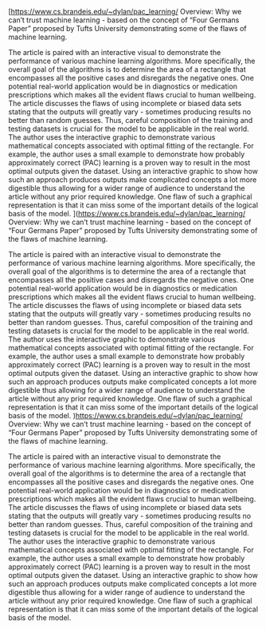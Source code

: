 [https://www.cs.brandeis.edu/~dylan/pac_learning/
Overview: Why we can’t trust machine learning - based on the concept of “Four Germans Paper” proposed by Tufts University demonstrating some of the flaws of machine learning. 

The article is paired with an interactive visual to demonstrate the performance of various machine learning algorithms. More specifically, the overall goal of the algorithms is to determine the area of a rectangle that encompasses all the positive cases and disregards the negative ones. One potential real-world application would be in diagnostics or medication prescriptions which makes all the evident flaws crucial to human wellbeing. 
	The article discusses the flaws of using incomplete or biased data sets stating that the outputs will greatly vary - sometimes producing results no better than random guesses. Thus, careful composition of the training and testing datasets is crucial for the model to be applicable in the real world. 
	The author uses the interactive graphic to demonstrate various mathematical concepts associated with optimal fitting of the rectangle. For example, the author uses a small example to demonstrate how probably approximately correct (PAC) learning  is a proven way to result in the most optimal outputs given the dataset. Using an interactive graphic to show how such an approach produces outputs make complicated concepts a lot more digestible thus allowing for a wider range of audience to understand the article without any prior required knowledge. One flaw of such a graphical representation is that it can miss some of the important details of the logical basis of the model. 
](https://www.cs.brandeis.edu/~dylan/pac_learning/
Overview: Why we can’t trust machine learning - based on the concept of “Four Germans Paper” proposed by Tufts University demonstrating some of the flaws of machine learning. 

The article is paired with an interactive visual to demonstrate the performance of various machine learning algorithms. More specifically, the overall goal of the algorithms is to determine the area of a rectangle that encompasses all the positive cases and disregards the negative ones. One potential real-world application would be in diagnostics or medication prescriptions which makes all the evident flaws crucial to human wellbeing. 
	The article discusses the flaws of using incomplete or biased data sets stating that the outputs will greatly vary - sometimes producing results no better than random guesses. Thus, careful composition of the training and testing datasets is crucial for the model to be applicable in the real world. 
	The author uses the interactive graphic to demonstrate various mathematical concepts associated with optimal fitting of the rectangle. For example, the author uses a small example to demonstrate how probably approximately correct (PAC) learning  is a proven way to result in the most optimal outputs given the dataset. Using an interactive graphic to show how such an approach produces outputs make complicated concepts a lot more digestible thus allowing for a wider range of audience to understand the article without any prior required knowledge. One flaw of such a graphical representation is that it can miss some of the important details of the logical basis of the model. 
)https://www.cs.brandeis.edu/~dylan/pac_learning/
Overview: Why we can’t trust machine learning - based on the concept of “Four Germans Paper” proposed by Tufts University demonstrating some of the flaws of machine learning. 

The article is paired with an interactive visual to demonstrate the performance of various machine learning algorithms. More specifically, the overall goal of the algorithms is to determine the area of a rectangle that encompasses all the positive cases and disregards the negative ones. One potential real-world application would be in diagnostics or medication prescriptions which makes all the evident flaws crucial to human wellbeing. 
	The article discusses the flaws of using incomplete or biased data sets stating that the outputs will greatly vary - sometimes producing results no better than random guesses. Thus, careful composition of the training and testing datasets is crucial for the model to be applicable in the real world. 
	The author uses the interactive graphic to demonstrate various mathematical concepts associated with optimal fitting of the rectangle. For example, the author uses a small example to demonstrate how probably approximately correct (PAC) learning  is a proven way to result in the most optimal outputs given the dataset. Using an interactive graphic to show how such an approach produces outputs make complicated concepts a lot more digestible thus allowing for a wider range of audience to understand the article without any prior required knowledge. One flaw of such a graphical representation is that it can miss some of the important details of the logical basis of the model. 

